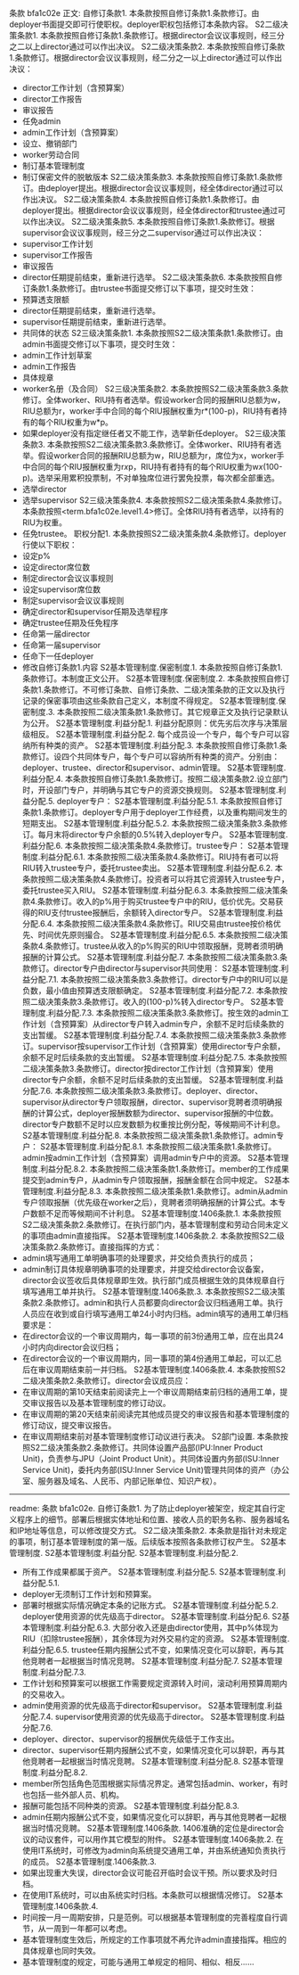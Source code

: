 条款 bfa1c02e 正文:
自修订条款1. 本条款按照自修订条款1.条款修订。由deployer书面提交即可行使职权。deployer职权包括修订本条款内容。
S2二级决策条款1. 本条款按照自修订条款1.条款修订。根据director会议议事规则，经三分之二以上director通过可以作出决议。
S2二级决策条款2. 本条款按照自修订条款1.条款修订。根据director会议议事规则，经二分之一以上director通过可以作出决议：
  - director工作计划（含预算案）
  - director工作报告
  - 审议报告
  - 任免admin
  - admin工作计划（含预算案）
  - 设立、撤销部门
  - worker劳动合同
  - 制订基本管理制度
  - 制订保密文件的脱敏版本
S2二级决策条款3. 本条款按照自修订条款1.条款修订。由deployer提出。根据director会议议事规则，经全体director通过可以作出决议。
S2二级决策条款4. 本条款按照自修订条款1.条款修订。由deployer提出。根据director会议议事规则，经全体director和trustee通过可以作出决议。
S2二级决策条款5. 本条款按照自修订条款1.条款修订。根据supervisor会议议事规则，经三分之二supervisor通过可以作出决议：
  - supervisor工作计划
  - supervisor工作报告
  - 审议报告
  - director任期提前结束，重新进行选举。
S2二级决策条款6. 本条款按照自修订条款1.条款修订。由trustee书面提交修订以下事项，提交时生效：
  - 预算透支限额
  - director任期提前结束，重新进行选举。
  - supervisor任期提前结束，重新进行选举。
  - 共同体的状态
S2三级决策条款1. 本条款按照S2二级决策条款1.条款修订。由admin书面提交修订以下事项，提交时生效：
  - admin工作计划草案
  - admin工作报告
  - 具体规章
  - worker名册（及合同）
S2三级决策条款2. 本条款按照S2二级决策条款3.条款修订。全体worker、RIU持有者选举。假设worker合同的报酬RIU总额为w，RIU总额为r，worker手中合同的每个RIU报酬权重为r*(100-p)，RIU持有者持有的每个RIU权重为w*p。 
  - 如果deployer没有指定继任者又不能工作，选举新任deployer。
S2三级决策条款3. 本条款按照S2二级决策条款3.条款修订。全体worker、RIU持有者选举。假设worker合同的报酬RIU总额为w，RIU总额为r，席位为x，worker手中合同的每个RIU报酬权重为r*x*p，RIU持有者持有的每个RIU权重为w*x*(100-p)。选举采用累积投票制，不对单独席位进行罢免投票，每次都全部重选。
  - 选举director
  - 选举supervisor
S2三级决策条款4. 本条款按照S2二级决策条款4.条款修订。本条款按照<term.bfa1c02e.level1.4>修订。全体RIU持有者选举，以持有的RIU为权重。
  - 任免trustee。
职权分配1. 本条款按照S2二级决策条款4.条款修订。deployer行使以下职权：
  - 设定p%
  - 设定director席位数
  - 制定director会议议事规则
  - 设定supervisor席位数
  - 制定supervisor会议议事规则
  - 确定director和supervisor任期及选举程序
  - 确定trustee任期及任免程序
  - 任命第一届director
  - 任命第一届supervisor
  - 任命下一任deployer
  - 修改自修订条款1.内容
S2基本管理制度.保密制度.1. 本条款按照自修订条款1.条款修订。本制度正文公开。
S2基本管理制度.保密制度.2. 本条款按照自修订条款1.条款修订。不可修订条款、自修订条款、二级决策条款的正文以及执行记录的保密事项由这些条款自己定义，本制度不得规定。
S2基本管理制度.保密制度.3. 本条款按照二级决策条款1.条款修订。其它规章正文及执行记录默认为公开。
S2基本管理制度.利益分配.1. 利益分配原则：优先劣后次序与决策层级相反。
S2基本管理制度.利益分配.2. 每个成员设一个专户，每个专户可以容纳所有种类的资产。
S2基本管理制度.利益分配.3. 本条款按照自修订条款1.条款修订。设四个共同体专户，每个专户可以容纳所有种类的资产。分别由：deployer、trustee、director和supervisor、admin管理。
S2基本管理制度.利益分配.4. 本条款按照自修订条款1.条款修订。按照二级决策条款2.设立部门时，开设部门专户，并明确与其它专户的资源交换规则。
S2基本管理制度.利益分配.5. deployer专户：
S2基本管理制度.利益分配.5.1. 本条款按照自修订条款1.条款修订。deployer专户用于deployer工作经费，以及重构期间发生的短期支出。
S2基本管理制度.利益分配.5.2. 本条款按照二级决策条款3.条款修订。每月末将director专户余额的0.5%转入deployer专户。
S2基本管理制度.利益分配.6. 本条款按照二级决策条款4.条款修订。trustee专户：
S2基本管理制度.利益分配.6.1. 本条款按照二级决策条款4.条款修订。RIU持有者可以将RIU转入trustee专户，委托trustee卖出。
S2基本管理制度.利益分配.6.2. 本条款按照二级决策条款4.条款修订。投资者可以将其它资源转入trustee专户，委托trustee买入RIU。
S2基本管理制度.利益分配.6.3. 本条款按照二级决策条款4.条款修订。收入的p%用于购买trustee专户中的RIU，低价优先。交易获得的RIU支付trustee报酬后，余额转入director专户。
S2基本管理制度.利益分配.6.4. 本条款按照二级决策条款4.条款修订。RIU交易由trustee按价格优先、时间优先原则撮合。
S2基本管理制度.利益分配.6.5. 本条款按照二级决策条款4.条款修订。trustee从收入的p%购买的RIU中领取报酬，竞聘者须明确报酬的计算公式。
S2基本管理制度.利益分配.7. 本条款按照二级决策条款3.条款修订。director专户由director与supervisor共同使用：
S2基本管理制度.利益分配.7.1. 本条款按照二级决策条款3.条款修订。director专户中的RIU可以是负数，最小值由预算透支限额确定。
S2基本管理制度.利益分配.7.2. 本条款按照二级决策条款3.条款修订。收入的(100-p)%转入director专户。
S2基本管理制度.利益分配.7.3. 本条款按照二级决策条款3.条款修订。按生效的admin工作计划（含预算案）从director专户转入admin专户，余额不足时后续条款的支出暂缓。
S2基本管理制度.利益分配.7.4. 本条款按照二级决策条款3.条款修订。supervisor按supervisor工作计划（含预算案）使用director专户余额，余额不足时后续条款的支出暂缓。
S2基本管理制度.利益分配.7.5. 本条款按照二级决策条款3.条款修订。director按director工作计划（含预算案）使用director专户余额，余额不足时后续条款的支出暂缓。
S2基本管理制度.利益分配.7.6. 本条款按照二级决策条款3.条款修订。deployer、director、supervisor从director专户领取报酬，director、supervisor竞聘者须明确报酬的计算公式，deployer报酬数额为director、supervisor报酬的中位数。director专户数额不足时以应发数额为权重按比例分配，等候期间不计利息。
S2基本管理制度.利益分配.8. 本条款按照二级决策条款1.条款修订。admin专户：
S2基本管理制度.利益分配.8.1. 本条款按照二级决策条款1.条款修订。admin按admin工作计划（含预算案）调用admin专户中的资源。
S2基本管理制度.利益分配.8.2. 本条款按照二级决策条款1.条款修订。member的工作成果提交到admin专户，从admin专户领取报酬，报酬金额在合同中规定。
S2基本管理制度.利益分配.8.3. 本条款按照二级决策条款1.条款修订。admin从admin专户领取报酬（优先级在worker之后），竞聘者须明确报酬的计算公式。本专户数额不足而等候期间不计利息。
S2基本管理制度.1406条款.1. 本条款按照S2二级决策条款2.条款修订。在执行部门内，基本管理制度和劳动合同未定义的事项由admin直接指挥。
S2基本管理制度.1406条款.2. 本条款按照S2二级决策条款2.条款修订。直接指挥的方式：
  - admin填写通用工单明确事项的处理要求，并交给负责执行的成员；
  - admin制订具体规章明确事项的处理要求，并提交给director会议备案，director会议签收后具体规章即生效。执行部门成员根据生效的具体规章自行填写通用工单并执行。
S2基本管理制度.1406条款.3. 本条款按照S2二级决策条款2.条款修订。admin和执行人员都要向director会议归档通用工单。执行人员应在收到或自行填写通用工单24小时内归档。admin填写的通用工单归档要求是：
  - 在director会议的一个审议周期内，每一事项的前3份通用工单，应在出具24小时内向director会议归档；
  - 在director会议的一个审议周期内，同一事项的第4份通用工单起，可以汇总后在审议周期结束前一并归档。
S2基本管理制度.1406条款.4. 本条款按照S2二级决策条款2.条款修订。director会议成员应：
  - 在审议周期的第10天结束前阅读完上一个审议周期结束前归档的通用工单，提交审议报告以及基本管理制度的修订动议。
  - 在审议周期的第20天结束前阅读完其他成员提交的审议报告和基本管理制度的修订动议，提交审议报告。
  - 在审议周期结束前对基本管理制度修订动议进行表决。
S2部门设置. 本条款按照S2二级决策条款2.条款修订。共同体设置产品部(IPU:Inner Product Unit)，负责参与JPU（Joint Product Unit）。共同体设置内务部(ISU:Inner Service Unit)，委托内务部(ISU:Inner Service Unit)管理共同体的资产（办公室、服务器及域名、人民币、内部记账单位、知识产权）。

---
readme:
条款 bfa1c02e. 自修订条款1.
为了防止deployer被架空，规定其自行定义程序上的细节。部署后根据实体地址和位置、接收人员的职务名称、服务器域名和IP地址等信息，可以修改提交方式。
S2二级决策条款2.
本条款是指针对未规定的事项，制订基本管理制度的第一版。后续版本按照各条款修订权产生。
S2基本管理制度.
S2基本管理制度.利益分配.
S2基本管理制度.利益分配.2.
- 所有工作成果都属于资产。
S2基本管理制度.利益分配.5.
S2基本管理制度.利益分配.5.1.
- deployer无须制订工作计划和预算案。
- 部署时根据实际情况确定本条的记账方式。
S2基本管理制度.利益分配.5.2.
deployer使用资源的优先级高于director。
S2基本管理制度.利益分配.6.
S2基本管理制度.利益分配.6.3.
大部分收入还是由director使用，其中p%体现为RIU（扣除trustee报酬），其余体现为对外交易约定的资源。
S2基本管理制度.利益分配.6.5.
trustee任期内报酬公式不变，如果情况变化可以辞职，再与其他竞聘者一起根据当时情况竞聘。
S2基本管理制度.利益分配.7.
S2基本管理制度.利益分配.7.3.
- 工作计划和预算案可以根据工作需要规定资源转入时间，滚动利用预算周期内的交易收入。
- admin使用资源的优先级高于director和supervisor。
S2基本管理制度.利益分配.7.4.
supervisor使用资源的优先级高于director。
S2基本管理制度.利益分配.7.6.
- deployer、director、supervisor的报酬优先级低于工作支出。
- director、supervisor任期内报酬公式不变，如果情况变化可以辞职，再与其他竞聘者一起根据当时情况竞聘。
S2基本管理制度.利益分配.8.
S2基本管理制度.利益分配.8.2.
- member所包括角色范围根据实际情况界定。通常包括admin、worker，有时也包括一些外部人员、机构。
- 报酬可能包括不同种类的资源。
S2基本管理制度.利益分配.8.3.
- admin任期内报酬公式不变，如果情况变化可以辞职，再与其他竞聘者一起根据当时情况竞聘。
S2基本管理制度.1406条款.
1406准确的定位是director会议的动议套件，可以用作其它模型的附件。 ​​​
S2基本管理制度.1406条款.2.
在使用IT系统时，可修改为admin向系统提交通用工单，并由系统通知负责执行的成员。
S2基本管理制度.1406条款.3.
- 如果出现重大失误，director会议可能召开临时会议干预。所以要求及时归档。
- 在使用IT系统时，可以由系统实时归档。本条款可以根据情况修订。
S2基本管理制度.1406条款.4.
- 时间按一月一周期安排，只是范例。可以根据基本管理制度的完善程度自行调节，从一周到一年都可以考虑。
- 基本管理制度生效后，所规定的工作事项就不再允许admin直接指挥。相应的具体规章也同时失效。
- 基本管理制度的规定，可能与通用工单规定的相同、相似、相反......
